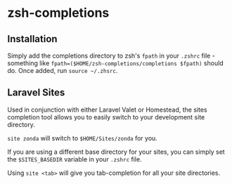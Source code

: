 # zsh-completions

## Installation

Simply add the completions directory to zsh's `fpath` in your `.zshrc` file - something like `fpath=($HOME/zsh-completions/completions $fpath)` should do. Once added, run `source ~/.zhsrc`.

## Laravel Sites

Used in conjunction with either Laravel Valet or Homestead, the sites completion tool allows you to easily switch to your development site directory.

`site zonda` will switch to `$HOME/Sites/zonda` for you.

If you are using a different base directory for your sites, you can simply set the `$SITES_BASEDIR` variable in your `.zshrc` file.

Using `site <tab>` will give you tab-completion for all your site directories.
